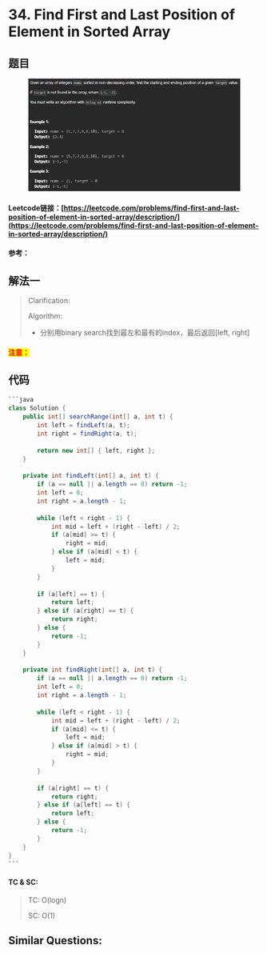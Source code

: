 # 34. Find First and Last Position of Element in Sorted Array

## 题目

<figure><img src="../../.gitbook/assets/image (1) (1) (1) (1) (1).png" alt=""><figcaption></figcaption></figure>

#### Leetcode链接：[https://leetcode.com/problems/find-first-and-last-position-of-element-in-sorted-array/description/](https://leetcode.com/problems/find-first-and-last-position-of-element-in-sorted-array/description/)

#### 参考：

## 解法一

> Clarification:&#x20;
>
> Algorithm:&#x20;
>
> * 分别用binary search找到最左和最有的index，最后返回\[left, right]

#### <mark style="color:red;">注意：</mark>

## 代码

````java
```java
class Solution {
    public int[] searchRange(int[] a, int t) {
        int left = findLeft(a, t);
        int right = findRight(a, t);

        return new int[] { left, right };
    }

    private int findLeft(int[] a, int t) {
        if (a == null || a.length == 0) return -1;
        int left = 0;
        int right = a.length - 1;

        while (left < right - 1) {
            int mid = left + (right - left) / 2;
            if (a[mid] >= t) {
                right = mid;
            } else if (a[mid] < t) {
                left = mid;
            }
        }

        if (a[left] == t) {
            return left;
        } else if (a[right] == t) {
            return right;
        } else {
            return -1;
        }
    }

    private int findRight(int[] a, int t) {
        if (a == null || a.length == 0) return -1;
        int left = 0;
        int right = a.length - 1;

        while (left < right - 1) {
            int mid = left + (right - left) / 2;
            if (a[mid] <= t) {
                left = mid;
            } else if (a[mid] > t) {
                right = mid;
            }
        }

        if (a[right] == t) {
            return right;
        } else if (a[left] == t) {
            return left;
        } else {
            return -1;
        }
    }
}
```
````

#### TC & SC:&#x20;

> TC: O(logn)
>
> SC: O(1)

## **Similar Questions:**&#x20;
